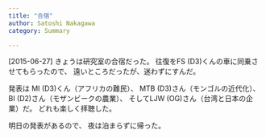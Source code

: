 ```yaml
---
title: "合宿"
author: Satoshi Nakagawa
category: Summary

---
```


[2015-06-27]  きょうは研究室の合宿だった。
往復をFS (D3)くんの車に同乗させてもらったので、
遠いところだったが、迷わずにすんだ。

 発表は
MI (D3)くん（アフリカの難民）、
MTB (D3)さん（モンゴルの近代化）、
BI (D2)さん（モザンビークの農業）、
そしてLJW (OG)さん（台湾と日本の企業）だ。
どれも楽しく拝聴した。

 明日の発表があるので、
夜は泊まらずに帰った。

